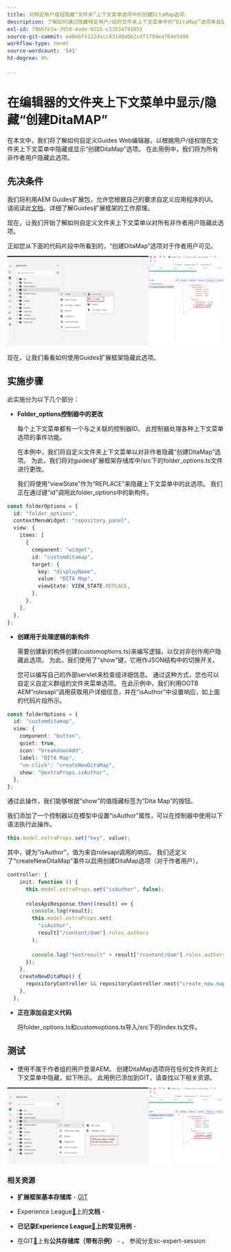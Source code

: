 ```yaml
---
title: 对特定用户或组隐藏“文件夹”上下文菜单选项中的创建DitaMap选项。
description: 了解如何通过隐藏特定用户/组的文件夹上下文菜单中的“DitaMap”选项来自定义编辑器
exl-id: 796bfe3a-3950-4ade-9215-c33534791055
source-git-commit: e40ebf4122decc431d0abb2cdf1794ea704e5496
workflow-type: tm+mt
source-wordcount: '541'
ht-degree: 0%

---
```


# 在编辑器的文件夹上下文菜单中显示/隐藏“创建DitaMAP”

在本文中，我们将了解如何自定义Guides Web编辑器，以根据用户/组权限在文件夹上下文菜单中隐藏或显示“创建DitaMap”选项。
在此用例中，我们将为所有非作者用户隐藏此选项。

## 先决条件

我们将利用AEM Guides扩展包，允许您根据自己的要求自定义应用程序的UI。
请阅读此[文档](https://github.com/adobe/guides-extension/tree/main)，详细了解Guides扩展框架的工作原理。

现在，让我们开始了解如何自定义文件夹上下文菜单以对所有非作者用户隐藏此选项。

正如您从下面的代码片段中所看到的，“创建DitaMap”选项对于作者用户可见。

![显示创建DitaMap选项](../../../assets/authoring/ditamap-show-author.png)

现在，让我们看看如何使用Guides扩展框架隐藏此选项。

## 实施步骤

此实施分为以下几个部分：

- **Folder_options控制器中的更改**

  每个上下文菜单都有一个与之关联的控制器ID。 此控制器处理各种上下文菜单选项的事件功能。

  在本例中，我们将自定义文件夹上下文菜单以对非作者隐藏“创建DitaMap”选项。 为此，我们将对guides扩展框架存储库中/src下的folder_options.ts文件进行更改。

  我们将使用“viewState”作为“REPLACE”来隐藏上下文菜单中的此选项。
我们正在通过键“id”调用此folder_options中的新构件。

```typescript
const folderOptions = {
  id: "folder_options",
  contextMenuWidget: "repository_panel",
  view: {
    items: [
      {
        component: "widget",
        id: "customditamap",
        target: {
          key: "displayName",
          value: "DITA Map",
          viewState: VIEW_STATE.REPLACE,
        },
      },
    ],
  },
};
```

- **创建用于处理逻辑的新构件**

  需要创建新的构件创建(customoptions.ts)来编写逻辑，以仅对非创作用户隐藏此选项。 为此，我们使用了“show”键，它用作JSON结构中的切换开关。

  您可以编写自己的外部servlet来检查组详细信息。 通过这种方式，您也可以自定义自定义群组的文件夹菜单选项。
在此示例中，我们利用OOTB AEM“rolesapi”调用获取用户详细信息，并在“isAuthor”中设置响应，如上面的代码片段所示。

```typescript
const folderOptions = {
  id: "customditamap",
  view: {
    component: "button",
    quiet: true,
    icon: "breakdownAdd",
    label: "DITA Map",
    "on-click": "createNewDitaMap",
    show: "@extraProps.isAuthor",
  },
};
```

通过此操作，我们能够根据“show”的值隐藏标签为“Dita Map”的按钮。

我们添加了一个控制器以在模型中设置“isAuthor”属性，可以在控制器中使用以下语法执行此操作。

```typescript
this.model.extraProps.set("key", value);
```

其中，键为“isAuthor”，值为来自rolesapi调用的响应。
我们还定义了“createNewDitaMap”事件以启用创建DitaMap选项（对于作者用户）。

```typescript
controller: {
    init: function () {
      this.model.extraProps.set("isAuthor", false);

      rolesApiResponse.then((result) => {
        console.log(result);
        this.model.extraProps.set(
          "isAuthor",
          result["/content/dam"].roles.authors
        );

        console.log("testresult" + result["/content/dam"].roles.authors);
      });
    },
    createNewDitaMap() {
      repositoryController && repositoryController.next("create_new.map");
    },
  },
```

- **正在添加自定义代码**

  将folder_options.ts和customoptions.ts导入/src下的index.ts文件。

## 测试

- 使用不属于作者组的用户登录AEM。 创建DitaMap选项将在任何文件夹的上下文菜单中隐藏，如下所示。
此用例已添加到GIT，请查找以下相关资源。

![隐藏创建DitaMap选项](../../../assets/authoring/ditamap-hide-non-author.png)

### 相关资源

- **扩展框架基本存储库** - [GIT](https://github.com/adobe/guides-extension/tree/main)

- Experience League[&#128279;](../../../../../guides-ui-extensions/aem_guides_framework/basic-customisation.md)上的&#x200B;**文档** - 

- **已记录Experience League[&#128279;](../../../../../guides-ui-extensions/aem_guides_framework/jui-framework.md)上的常见用例** - 

- 在GIT[&#128279;](https://github.com/adobe/guides-extension/tree/sc-expert-session)上有&#x200B;**公共存储库（带有示例）** - 。 参阅分支sc-expert-session

```

```
